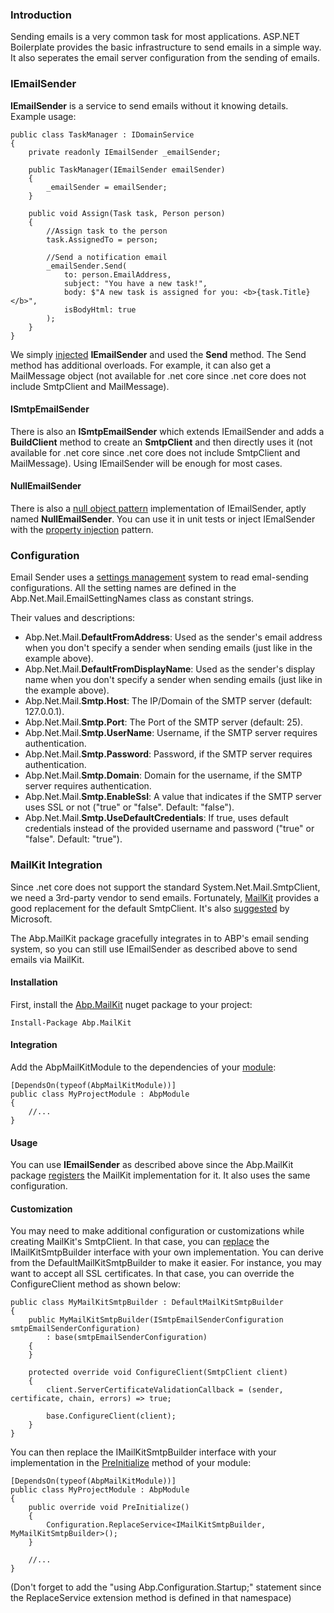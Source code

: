 ### Introduction

Sending emails is a very common task for most applications.
ASP.NET Boilerplate provides the basic infrastructure to send
emails in a simple way. It also seperates the email server configuration from the sending 
of emails.

### IEmailSender

**IEmailSender** is a service to send emails without it knowing
details. Example usage:

    public class TaskManager : IDomainService
    {
        private readonly IEmailSender _emailSender;

        public TaskManager(IEmailSender emailSender)
        {
            _emailSender = emailSender;
        }

        public void Assign(Task task, Person person)
        {
            //Assign task to the person
            task.AssignedTo = person;

            //Send a notification email
            _emailSender.Send(
                to: person.EmailAddress,
                subject: "You have a new task!",
                body: $"A new task is assigned for you: <b>{task.Title}</b>",
                isBodyHtml: true
            );
        }
    }

We simply [injected](Dependency-Injection.md) **IEmailSender** and
used the **Send** method. The Send method has additional overloads. For example, it
can also get a MailMessage object (not available for .net core since .net core
does not include SmtpClient and MailMessage).

#### ISmtpEmailSender

There is also an **ISmtpEmailSender** which extends IEmailSender and adds a
**BuildClient** method to create an **SmtpClient** and then directly uses it
(not available for .net core since .net core does not include SmtpClient
and MailMessage). Using IEmailSender will be enough for most cases.

#### NullEmailSender

There is also a [null object
pattern](https://en.wikipedia.org/wiki/Null_Object_pattern)
implementation of IEmailSender, aptly named **NullEmailSender**. You can use it in
unit tests or inject IEmalSender with the [property
injection](Dependency-Injection.md) pattern.

### Configuration

Email Sender uses a [settings management](Setting-Management.md) system
to read emal-sending configurations. All the setting names are defined in the
Abp.Net.Mail.EmailSettingNames class as constant strings. 

Their values and descriptions:

-   Abp.Net.Mail.**DefaultFromAddress**: Used as the sender's email address
    when you don't specify a sender when sending emails (just like in the
    example above).
-   Abp.Net.Mail.**DefaultFromDisplayName**: Used as the sender's display name
    when you don't specify a sender when sending emails (just like in the
    example above).
-   Abp.Net.Mail.**Smtp.Host**: The IP/Domain of the SMTP server (default:
    127.0.0.1).
-   Abp.Net.Mail.**Smtp.Port**: The Port of the SMTP server (default: 25).
-   Abp.Net.Mail.**Smtp.UserName**: Username, if the SMTP server requires
    authentication.
-   Abp.Net.Mail.**Smtp.Password**: Password, if the SMTP server requires
    authentication.
-   Abp.Net.Mail.**Smtp.Domain**: Domain for the username, if the SMTP
    server requires authentication.
-   Abp.Net.Mail.**Smtp.EnableSsl**: A value that indicates if the SMTP server
    uses SSL or not ("true" or "false". Default: "false").
-   Abp.Net.Mail.**Smtp.UseDefaultCredentials**: If true, uses default
    credentials instead of the provided username and password ("true" or
    "false". Default: "true").

### MailKit Integration

Since .net core does not support the standard System.Net.Mail.SmtpClient, 
we need a 3rd-party vendor to send emails. Fortunately,
[MailKit](https://github.com/jstedfast/MailKit) provides a good
replacement for the default SmtpClient. It's also
[suggested](https://www.infoq.com/news/2017/04/MailKit-MimeKit-Official)
by Microsoft.

The Abp.MailKit package gracefully integrates in to ABP's email sending system, so you 
can still use IEmailSender as described above to send emails via MailKit.

#### Installation

First, install the [Abp.MailKit](https://www.nuget.org/packages/Abp.MailKit)
nuget package to your project:

    Install-Package Abp.MailKit

#### Integration

Add the AbpMailKitModule to the dependencies of your
[module](Module-System.md):

    [DependsOn(typeof(AbpMailKitModule))]
    public class MyProjectModule : AbpModule
    {
        //...
    }

#### Usage

You can use **IEmailSender** as described above since the Abp.MailKit
package [registers](Dependency-Injection.md) the MailKit implementation
for it. It also uses the same configuration.

#### Customization

You may need to make additional configuration or customizations while
creating MailKit's SmtpClient. In that case, you can
[replace](Startup-Configuration.md) the IMailKitSmtpBuilder interface with
your own implementation. You can derive from the DefaultMailKitSmtpBuilder
to make it easier. For instance, you may want to accept all SSL
certificates. In that case, you can override the ConfigureClient method as
shown below:

    public class MyMailKitSmtpBuilder : DefaultMailKitSmtpBuilder
    {
        public MyMailKitSmtpBuilder(ISmtpEmailSenderConfiguration smtpEmailSenderConfiguration) 
            : base(smtpEmailSenderConfiguration)
        {
        }

        protected override void ConfigureClient(SmtpClient client)
        {
            client.ServerCertificateValidationCallback = (sender, certificate, chain, errors) => true;

            base.ConfigureClient(client);
        }
    }

You can then replace the IMailKitSmtpBuilder interface with your
implementation in the [PreInitialize](Module-System.md) method of your
module:

    [DependsOn(typeof(AbpMailKitModule))]
    public class MyProjectModule : AbpModule
    {
        public override void PreInitialize()
        {
            Configuration.ReplaceService<IMailKitSmtpBuilder, MyMailKitSmtpBuilder>();
        }

        //...
    }

(Don't forget to add the "using Abp.Configuration.Startup;" statement since the
ReplaceService extension method is defined in that namespace)
